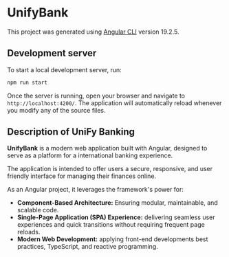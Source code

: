 # UnifyBank

This project was generated using [Angular CLI](https://github.com/angular/angular-cli) version 19.2.5.

## Development server

To start a local development server, run:

```bash
npm run start
```

Once the server is running, open your browser and navigate to `http://localhost:4200/`. The application will automatically reload whenever you modify any of the source files.

## Description of UniFy Banking

**UnifyBank** is a modern web application built with Angular, designed to serve as a platform for a international banking experience.

The application is intended to offer users a secure, responsive, and user friendly interface for managing their finances online.

As an Angular project, it leverages the framework's power for:
* **Component-Based Architecture:** Ensuring modular, maintainable, and scalable code.
* **Single-Page Application (SPA) Experience:** delivering seamless user experiences and quick transitions without requiring frequent page reloads.
* **Modern Web Development:** applying front-end developments best practices, TypeScript, and reactive programming.
